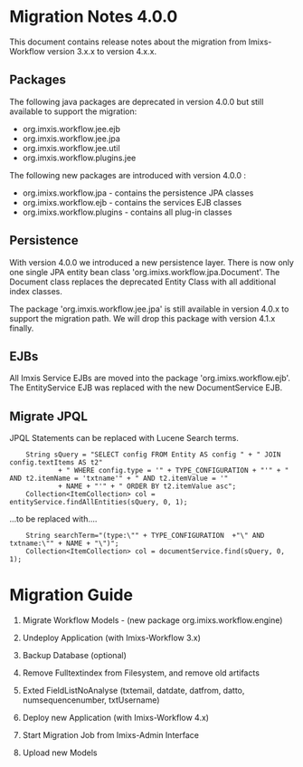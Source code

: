 # Migration Notes 4.0.0

This document contains release notes about the migration from Imixs-Workflow version 3.x.x to version 4.x.x.

## Packages

The following java packages are deprecated in version 4.0.0 but still available to support the migration:

 * org.imxis.workflow.jee.ejb
 * org.imxis.workflow.jee.jpa
 * org.imxis.workflow.jee.util
 * org.imxis.workflow.plugins.jee
 
The following new packages are introduced with version 4.0.0 :

 * org.imixs.workflow.jpa - contains the persistence JPA classes
 * org.imixs.workflow.ejb - contains the services EJB classes
 * org.imixs.workflow.plugins - contains all plug-in classes
 
## Persistence

With version 4.0.0 we introduced a new persistence layer. There is now only one single JPA entity bean class 'org.imixs.workflow.jpa.Document'. The Document class replaces the deprecated Entity Class with all additional index classes.

The package 'org.imxis.workflow.jee.jpa' is still available in version 4.0.x to support the migration path. We will drop this package with version 4.1.x finally. 
 
 
## EJBs

All Imxis Service EJBs are moved into the package 'org.imixs.workflow.ejb'. The EntityService EJB was replaced with the new DocumentService EJB.  

## Migrate JPQL 

JPQL Statements can be replaced with Lucene Search terms.

		String sQuery = "SELECT config FROM Entity AS config " + " JOIN config.textItems AS t2"
				+ " WHERE config.type = '" + TYPE_CONFIGURATION + "'" + " AND t2.itemName = 'txtname'" + " AND t2.itemValue = '"
				+ NAME + "'" + " ORDER BY t2.itemValue asc";
		Collection<ItemCollection> col = entityService.findAllEntities(sQuery, 0, 1);

...to be replaced with....
		
		String searchTerm="(type:\"" + TYPE_CONFIGURATION  +"\" AND txtname:\"" + NAME + "\")";
		Collection<ItemCollection> col = documentService.find(sQuery, 0, 1);

		
# Migration Guide

 1. Migrate Workflow Models - (new package org.imixs.workflow.engine)

 2. Undeploy Application (with Imixs-Workflow 3.x)

 2. Backup Database (optional)
 
 3. Remove Fulltextindex from Filesystem, and remove old artifacts
 
 4. Exted FieldListNoAnalyse (txtemail, datdate, datfrom, datto, numsequencenumber, txtUsername)

 5. Deploy new Application (with Imixs-Workflow 4.x) 
  
 6. Start Migration Job from Imixs-Admin Interface
 
 7. Upload new Models
 		